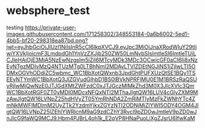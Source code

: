 # websphere_test
testing
https://private-user-images.githubusercontent.com/171258302/348553184-0a6b6002-5ed1-4bb5-bf20-298318ea87bd.png?jwt=eyJhbGciOiJIUzI1NiIsInR5cCI6IkpXVCJ9.eyJpc3MiOiJnaXRodWIuY29tIiwiYXVkIjoicmF3LmdpdGh1YnVzZXJjb250ZW50LmNvbSIsImtleSI6ImtleTUiLCJleHAiOjE3MjA5NzEwNzgsIm5iZiI6MTcyMDk3MDc3OCwicGF0aCI6Ii8xNzEyNTgzMDIvMzQ4NTUzMTg0LTBhNmI2MDAyLTVlZDEtNGJiNS1iZjIwLTI5ODMxOGVhODdiZC5wbmc_WC1BbXotQWxnb3JpdGhtPUFXUzQtSE1BQy1TSEEyNTYmWC1BbXotQ3JlZGVudGlhbD1BS0lBVkNPRFlMU0E1M1BRSzRaQSUyRjIwMjQwNzE0JTJGdXMtZWFzdC0xJTJGczMlMkZhd3M0X3JlcXVlc3QmWC1BbXotRGF0ZT0yMDI0MDcxNFQxNTI2MThaJlgtQW16LUV4cGlyZXM9MzAwJlgtQW16LVNpZ25hdHVyZT05YmRhNDA2ZmRiMTIyMzFkZWNhYTc4ZmNkMWFlMDlmM2UyZTk2YzdmYjkxZGYzNTI2ODNjMjZlYWI5ODY4OGM4JlgtQW16LVNpZ25lZEhlYWRlcnM9aG9zdCZhY3Rvcl9pZD0wJmtleV9pZD0wJnJlcG9faWQ9MCJ9.Hbm4PJBrL4oh1k_E2qVP8HNaPuoLiXgZJsrU6IfwKaM
